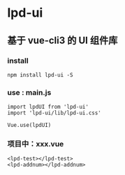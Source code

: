 # lpd-ui

## 基于 vue-cli3 的 UI 组件库

### install
```
npm install lpd-ui -S
````


### use :  main.js

```
import lpdUI from 'lpd-ui'
import 'lpd-ui/lib/lpd-ui.css'

Vue.use(lpdUI)

```

### 项目中：xxx.vue

```
<lpd-test></lpd-test>
<lpd-addnum></lpd-addnum>
```



